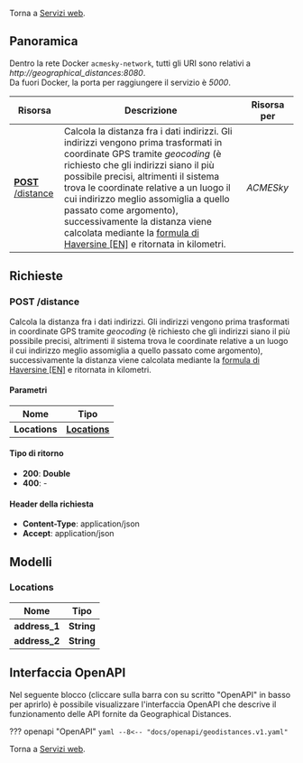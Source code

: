 Torna a [Servizi web](../serviziweb.md).
## Panoramica

Dentro la rete Docker `acmesky-network`, tutti gli URI sono relativi a *http://geographical_distances:8080*.  
Da fuori Docker, la porta per raggiungere il servizio è *5000*.

| Risorsa | Descrizione | Risorsa per |
|---------|-------------|-------------|
| [**POST** /distance](#calculateDistance) | Calcola la distanza fra i dati indirizzi. Gli indirizzi vengono prima trasformati in coordinate GPS tramite *geocoding* (è richiesto che gli indirizzi siano il più possibile precisi, altrimenti il sistema trova le coordinate relative a un luogo il cui indirizzo meglio assomiglia a quello passato come argomento), successivamente la distanza viene calcolata mediante la [formula di Haversine [EN]](https://en.wikipedia.org/wiki/Haversine_formula) e ritornata in kilometri. | *ACMESky* |

## Richieste

<a name="calculateDistance"></a>
### **POST** /distance
Calcola la distanza fra i dati indirizzi. Gli indirizzi vengono prima trasformati in coordinate GPS tramite *geocoding* (è richiesto che gli indirizzi siano il più possibile precisi, altrimenti il sistema trova le coordinate relative a un luogo il cui indirizzo meglio assomiglia a quello passato come argomento), successivamente la distanza viene calcolata mediante la [formula di Haversine [EN]](https://en.wikipedia.org/wiki/Haversine_formula) e ritornata in kilometri.

#### Parametri

| Nome          | Tipo                        |
|---------------|-----------------------------|
| **Locations** | [**Locations**](#locations) |

#### Tipo di ritorno

- **200**: **Double**
- **400**: -

#### Header della richiesta

- **Content-Type**: application/json
- **Accept**: application/json

## Modelli

<a name="locations"></a>
### Locations

| Nome           | Tipo       |
|----------------|------------|
| **address\_1** | **String** |
| **address\_2** | **String** |

## Interfaccia OpenAPI

Nel seguente blocco (cliccare sulla barra con su scritto "OpenAPI" in basso per aprirlo) è possibile visualizzare l'interfaccia OpenAPI che descrive il funzionamento delle API fornite da Geographical Distances.

??? openapi "OpenAPI"
    ```yaml
    --8<-- "docs/openapi/geodistances.v1.yaml"
    ```

Torna a [Servizi web](../serviziweb.md).